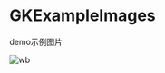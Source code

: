 # GKExampleImages
demo示例图片

![wb](https://gitee.com/QuintGao/GKExampleImages/raw/master/GKPageScrollView/db.gif)
